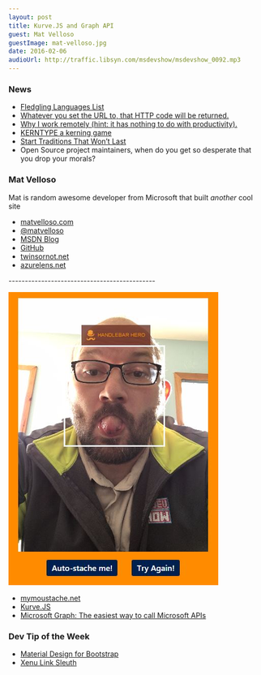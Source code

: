 ```yaml
---
layout: post
title: Kurve.JS and Graph API
guest: Mat Velloso
guestImage: mat-velloso.jpg
date: 2016-02-06
audioUrl: http://traffic.libsyn.com/msdevshow/msdevshow_0092.mp3
---
```


### News

 - [Fledgling Languages List](http://fll.presidentbeef.com/)
 - [Whatever you set the URL to, that HTTP code will be returned.](http://codes.io/)
 - [Why I work remotely (hint: it has nothing to do with productivity).](https://m.signalvnoise.com/why-i-work-remotely-hint-it-has-nothing-to-do-with-productivity-34ace30f74fc#.4jiczl6ds)
 - [KERNTYPE a kerning game](http://type.method.ac/#)
 - [Start Traditions That Won’t Last](https://medium.com/@robbieallen/start-traditions-that-won-t-last-4aa49abaf6e4#.x696m24t6)
 - Open Source project maintainers, when do you get so desperate that you drop your morals?

### Mat Velloso 

Mat is random awesome developer from Microsoft that built _*another*_ cool site
 
 - [matvelloso.com](http://www.matvelloso.com/)
 - [@matvelloso](https://twitter.com/matvelloso)
 - [MSDN Blog](http://blogs.msdn.com/b/velloso/)
 - [GitHub](https://github.com/matvelloso)
 - [twinsornot.net](https://twinsornot.net/#)
 - [azurelens.net](http://azurelens.net/)

--------------------------------------------- 

![Carl - Stache](carl-stache.jpg)

 - [mymoustache.net](https://www.mymoustache.net/)
 - [Kurve.JS](https://github.com/MicrosoftDX/kurvejs)
 - [Microsoft Graph: The easiest way to call Microsoft APIs](https://graph.microsoft.io/en-us/)

### Dev Tip of the Week

 - [Material Design for Bootstrap](http://mdbootstrap.com/)
 - [Xenu Link Sleuth](http://home.snafu.de/tilman/xenulink.html)
